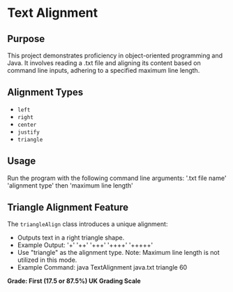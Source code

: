 # Text Alignment

## Purpose
This project demonstrates proficiency in object-oriented programming and Java. It involves reading a .txt file and aligning its content based on command line inputs, adhering to a specified maximum line length.

## Alignment Types
- `left`
- `right`
- `center`
- `justify`
- `triangle`

## Usage
Run the program with the following command line arguments: '.txt file name' 'alignment type' then 'maximum line length'

## Triangle Alignment Feature
The `triangleAlign` class introduces a unique alignment:
- Outputs text in a right triangle shape.
- Example Output:
'+'
'++'
'+++'
'++++'
'+++++'
- Use "triangle" as the alignment type. Note: Maximum line length is not utilized in this mode.
- Example Command: java TextAlignment java.txt triangle 60


**Grade: First (17.5 or 87.5%) UK Grading Scale**
